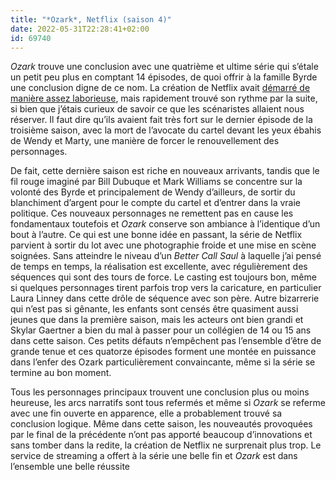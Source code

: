 ```yaml
---
title: "*Ozark*, Netflix (saison 4)"
date: 2022-05-31T22:28:41+02:00
id: 69740 
---
```


*Ozark* trouve une conclusion avec une quatrième et ultime série qui s’étale un petit peu plus en comptant 14 épisodes,  de quoi offrir à la famille Byrde une conclusion digne de ce nom. La création de Netflix avait [démarré de manière assez laborieuse](https://voiretmanger.fr/ozark-dubuque-williams-netflix/), mais rapidement trouvé son rythme par la suite, si bien que j’étais curieux de savoir ce que les scénaristes allaient nous réserver. Il faut dire qu’ils avaient fait très fort sur le dernier épisode de la troisième saison, avec la mort de l’avocate du cartel devant les yeux ébahis de Wendy et Marty, une manière de forcer le renouvellement des personnages. 

De fait, cette dernière saison est riche en nouveaux arrivants, tandis que le fil rouge imaginé par 	Bill Dubuque et Mark Williams se concentre sur la volonté des Byrde et principalement de Wendy d’ailleurs, de sortir du blanchiment d’argent pour le compte du cartel et d’entrer dans la vraie politique. Ces nouveaux personnages ne remettent pas en cause les fondamentaux toutefois et *Ozark* conserve son ambiance à l’identique d’un bout à l’autre. Ce qui est une bonne idée en passant, la série de Netflix parvient à sortir du lot avec une photographie froide et une mise en scène soignées. Sans atteindre le niveau d’un *Better Call Saul* à laquelle j’ai pensé de temps en temps, la réalisation est excellente, avec régulièrement des séquences qui sont des tours de force. Le casting est toujours bon, même si quelques personnages tirent parfois trop vers la caricature, en particulier Laura Linney dans cette drôle de séquence avec son père. Autre bizarrerie qui n’est pas si gênante, les enfants sont censés être quasiment aussi jeunes que dans la première saison, mais les acteurs ont bien grandi et Skylar Gaertner a bien du mal à passer pour un collégien de 14 ou 15 ans dans cette saison. Ces petits défauts n’empêchent pas l’ensemble d’être de grande tenue et ces quatorze épisodes forment une montée en puissance dans l’enfer des Ozark particulièrement convaincante, même si la série se termine au bon moment.

Tous les personnages principaux trouvent une conclusion plus ou moins heureuse, les arcs narratifs sont tous refermés et même si *Ozark* se referme avec une fin ouverte en apparence, elle a probablement trouvé sa conclusion logique. Même dans cette saison, les nouveautés provoquées par le final de la précédente n’ont pas apporté beaucoup d’innovations et sans tomber dans la redite, la création de Netflix ne surprenait plus trop. Le service de streaming a offert à la série une belle fin et *Ozark* est dans l’ensemble une belle réussite 
